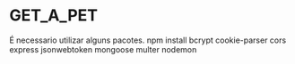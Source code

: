 # GET_A_PET

É necessario utilizar alguns pacotes.
npm install bcrypt cookie-parser cors express jsonwebtoken mongoose multer nodemon
